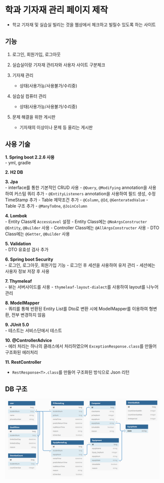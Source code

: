 # 학과 기자재 관리 페이지 제작

- 학교 기자재 및 실습실 빌리는 것을 웹상에서 체크하고 빌릴수 있도록 하는 사이트

## 기능
1. 로그인, 회원가입, 로그아웃

2. 실습실이랑 기자재 관리자와 사용자 사이트 구분체크

3. 기자재 관리
     - 상태(사용가능/사용불가/수리중)

4. 실습실 컴퓨터 관리
    - 상태(사용가능/사용불가/수리중)

5. 문제 해결을 위한 게시판
    - 기자재의 이상이나 문제 등 올리는 게시판

## 사용 기술
__1. Spring boot 2.2.6 사용__<BR>
    - yml, gradle

__2. H2 DB__<BR>

__3. Jpa__<BR>
    - interface를 통한 기본적인 CRUD 사용
    - `@Query`, `@Modifying` annotation을 사용하여 커스텀 쿼리 추가
    - `@EntityListeners` annotation을 사용하여 필드 생성, 수정 TimeStamp 추가
    - Table 제약조건 추가
        - `@Column`, `@Id`, `@GenteratedValue`
    - Table 구조 추가
        - `@ManyToOne`, `@JoinColumn`

__4. Lombok__<BR>
    - Entity Class에 `AccessLevel` 설정
    - Entity Class에는 `@NoArgsConstructer` `@Entity`, `@Builder` 사용
    - Controller Class에는 `@AllArgsConstructer` 사용
    - DTO Class에는 `@Getter`, `@Builder` 사용

__5. Validation__<BR>
     - DTO 유효성 검사 추가

__6. Spring boot Security__<BR>
    - 로그인, 로그아웃, 회원가입 기능
    - 로그인 후 세션을 사용하여 유저 관리
    - 세션에는 사용자 정보 저장 후 사용

__7. Thymeleaf__<BR>
    - 뷰는 서버사이드를 사용
    - `thymeleaf-layout-dialect`를 사용하여 layout를 나누어 관리

__8. ModelMapper__<BR>
    - 쿼리를 통해 반환된 Entity List를 Dto로 변환 시에 ModelMapper를 이용하여 형변환, 전부 변경하지 않음

__9. JUnit 5.0__<BR>
    - 테스트는 서비스단에서 테스트

__10. @ControllerAdvice__<BR>
    - 에러 처리는 하나의 클래스에서 처리하였으며 `ExceptionResponse.class`를 만들어 구조화된 에러처리

__11. RestController__<BR>
   -  `RestResponse<T>.class`를 만들어 구조화된 방식으로 Json 리턴

## DB 구조
   ![alt DataBase_Structure](img/DataBase_Structure.png)
